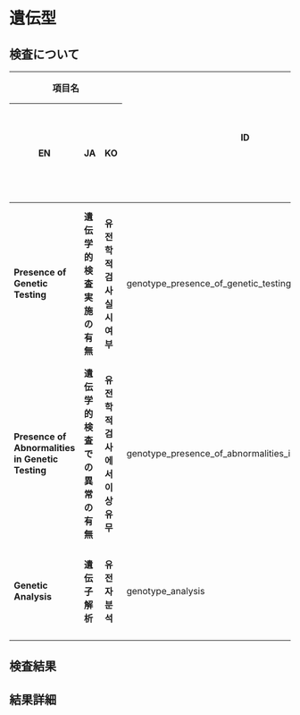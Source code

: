# 遺伝型

## 検査について
<table>
  <thead>
    <tr>
      <th colspan="3">項目名</th>
      <th rowspan="2" class="text-vertical-align-middle">ID</th>
      <th rowspan="2" class="text-vertical-align-middle">入力形式</th>
      <th colspan="3">選択肢（初期値：チェック項目）</th>
      <th rowspan="2" class="text-vertical-align-middle">初期化ボタン</th>
      <th rowspan="2" class="text-vertical-align-middle">削除ボタン</th>
      <th colspan="3">一覧表示/操作</th>
      <th rowspan="2" class="text-vertical-align-middle">備考</th>
    </tr>
    <tr>
      <th>EN</th>
      <th>JA</th>
      <th>KO</th>
      <th>EN</th>
      <th>JA</th>
      <th>KO</th>
      <th>デフォルト表示</th>
      <th>編集可能</th>
      <th>列追加可能</th>
    </tr>
  </thead>
  <tbody>
    <tr>
      <td><strong>Presence of Genetic Testing</strong></td>
      <td><strong>遺伝学的検査実施の有無</strong></td>
      <td><strong>유전학적 검사 실시 여부</strong></td>
      <td>genotype_presence_of_genetic_testing</td>
      <td>ラジオボタン</td>
      <td>
        <ul class="no-list-style">
          <li><input type="radio" class="readonly-input" checked>Unknown</input></li>
          <li><input type="radio" class="readonly-input">Absent</input></li>
          <li><input type="radio" class="readonly-input">Present</input></li>
        </ul>
      </td>
      <td>
        <ul class="no-list-style">
          <li><input type="radio" class="readonly-input" checked>不明</input></li>
          <li><input type="radio" class="readonly-input">あり</input></li>
          <li><input type="radio" class="readonly-input">なし</input></li>
        </ul>
      </td>
      <td>
        <ul class="no-list-style">
          <li><input type="radio" class="readonly-input" checked>알 수 없음</input></li>
          <li><input type="radio" class="readonly-input">없음</input></li>
          <li><input type="radio" class="readonly-input">있음</input></li>
        </ul>
      </td>
      <td><input type="checkbox" class="readonly-input" checked /></td>
      <td><input type="checkbox" class="readonly-input" /></td>
      <td><input type="checkbox" class="readonly-input" /></td>
      <td><input type="checkbox" class="readonly-input" /></td>
      <td><input type="checkbox" class="readonly-input" /></td>
      <td></td>
    </tr>
    <tr>
      <td><strong>Presence of Abnormalities in Genetic Testing</strong></td>
      <td><strong>遺伝学的検査での異常の有無</strong></td>
      <td><strong>유전학적 검사에서 이상 유무</strong></td>
      <td>genotype_presence_of_abnormalities_in_genetic_testing</td>
      <td>ラジオボタン</td>
      <td>
        <ul class="no-list-style">
          <li><input type="radio" class="readonly-input" checked>Unknown</input></li>
          <li><input type="radio" class="readonly-input">Absent</input></li>
          <li><input type="radio" class="readonly-input">Present</input></li>
        </ul>
      </td>
      <td>
        <ul class="no-list-style">
          <li><input type="radio" class="readonly-input" checked>不明</input></li>
          <li><input type="radio" class="readonly-input">あり</input></li>
          <li><input type="radio" class="readonly-input">なし</input></li>
        </ul>
      </td>
      <td>
        <ul class="no-list-style">
          <li><input type="radio" class="readonly-input" checked>알 수 없음</input></li>
          <li><input type="radio" class="readonly-input">없음</input></li>
          <li><input type="radio" class="readonly-input">있음</input></li>
        </ul>
      </td>
      <td><input type="checkbox" class="readonly-input" checked /></td>
      <td><input type="checkbox" class="readonly-input" /></td>
      <td><input type="checkbox" class="readonly-input" /></td>
      <td><input type="checkbox" class="readonly-input" /></td>
      <td><input type="checkbox" class="readonly-input" /></td>
      <td></td>
    </tr>
    <tr>
      <td><strong>Genetic Analysis</strong></td>
      <td><strong>遺伝子解析</strong></td>
      <td><strong>유전자 분석</strong></td>
      <td>genotype_analysis</td>
      <td>テキストエリア</td>
      <td>-</td>
      <td>-</td>
      <td>-</td>
      <td><input type="checkbox" class="readonly-input" /></td>
      <td><input type="checkbox" class="readonly-input" /></td>
      <td><input type="checkbox" class="readonly-input" /></td>
      <td><input type="checkbox" class="readonly-input" /></td>
      <td><input type="checkbox" class="readonly-input" /></td>
      <td></td>
    </tr>
  </tbody>
</table>

## 検査結果

## 結果詳細